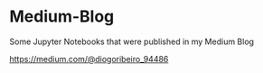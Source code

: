 # Medium-Blog
Some Jupyter Notebooks that were published in my Medium Blog

https://medium.com/@diogoribeiro_94486

